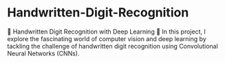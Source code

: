 # Handwritten-Digit-Recognition
🔢 Handwritten Digit Recognition with Deep Learning 🤖 In this project, I explore the fascinating world of computer vision and deep learning by tackling the challenge of handwritten digit recognition using Convolutional Neural Networks (CNNs).
